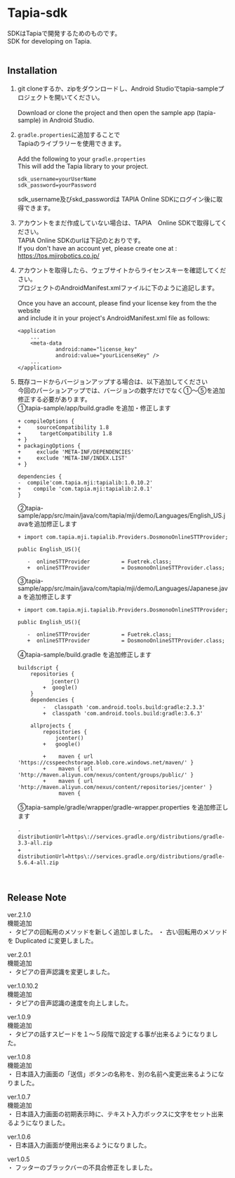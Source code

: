 # Tapia-sdk

SDKはTapiaで開発するためのものです。<br />
SDK for developing on Tapia. <br /><br />

## Installation

1.  git cloneするか、zipをダウンロードし、Android Studioでtapia-sampleプロジェクトを開いてください。<br /><br />
    Download or clone the project and then open the sample app (tapia-sample) in Android Studio. 

2.  `gradle.properties`に追加することで<br />
    Tapiaのライブラリーを使用できます。<br /><br />
    Add the following to your `gradle.properties`<br />
    This will add the Tapia library to your project. 

    ```
    sdk_username=yourUserName
    sdk_password=yourPassword
    ````
    sdk_username及びskd_passwordは TAPIA Online SDKにログイン後に取得できます。<br/>
    

3.  アカウントをまだ作成していない場合は、TAPIA　Online SDKで取得してください。<br/>
    TAPIA Online SDKのurlは下記のとおりです。<br />
    If you don't have an account yet, please create one at :<br />
    https://tos.mjirobotics.co.jp/
    
4.  アカウントを取得したら、ウェブサイトからライセンスキーを確認してください。<br />
    プロジェクトのAndroidManifest.xmlファイルに下のように追記します。<br /> <br />
    Once you have an account, please find your license key from the the website<br />
    and include it in your project's AndroidManifest.xml file as follows:

    ```
    <application
        ...
        <meta-data
                android:name="license_key"
                android:value="yourLicenseKey" />
        ...
    </application>

    ````
 
5.  既存コードからバージョンアップする場合は、以下追加してください<br />
今回のパーションアップでは、バージョンの数字だけでなく①～⑤を追加修正する必要があります。<br />
①tapia-sample/app/build.gradle を追加・修正します
    ```
    + compileOptions {
    +     sourceCompatibility 1.8
    +      targetCompatibility 1.8
    + }
    + packagingOptions {
    +     exclude 'META-INF/DEPENDENCIES'
    +     exclude 'META-INF/INDEX.LIST'
    + }
    ```

    ```
    dependencies {
    -  compile'com.tapia.mji:tapialib:1.0.10.2'
    +    compile 'com.tapia.mji:tapialib:2.0.1'
    } 
    ``` 

    ②tapia-sample/app/src/main/java/com/tapia/mji/demo/Languages/English_US.javaを追加修正します

    ``` 
    + import com.tapia.mji.tapialib.Providers.DosmonoOnlineSTTProvider;
    ``` 
    ``` 
    public English_US(){

       -  onlineSTTProvider          = Fuetrek.class;
       +  onlineSTTProvider          = DosmonoOnlineSTTProvider.class;
    ``` 

    ③tapia-sample/app/src/main/java/com/tapia/mji/demo/Languages/Japanese.java を追加修正します
     ``` 
    + import com.tapia.mji.tapialib.Providers.DosmonoOnlineSTTProvider;
    ``` 
    ``` 
    public English_US(){

       -  onlineSTTProvider          = Fuetrek.class;
       +  onlineSTTProvider          = DosmonoOnlineSTTProvider.class;
    ``` 
    ④tapia-sample/build.gradle を追加修正します
    ``` 
    buildscript {
        repositories {
        　     jcenter()
            +  google()
        }
        dependencies {
            - 　classpath 'com.android.tools.build:gradle:2.3.3'
            +  classpath 'com.android.tools.build:gradle:3.6.3'
    ``` 
    ```
        allprojects {
            repositories {
                jcenter()
            +   google()
    ```
    ```
            +    maven { url 'https://csspeechstorage.blob.core.windows.net/maven/' }
            +    maven { url 'http://maven.aliyun.com/nexus/content/groups/public/' }
            +    maven { url 'http://maven.aliyun.com/nexus/content/repositories/jcenter' }
                 maven {
    ```
    ⑤tapia-sample/gradle/wrapper/gradle-wrapper.properties を追加修正します
    ```
    -　distributionUrl=https\://services.gradle.org/distributions/gradle-3.3-all.zip
    +　distributionUrl=https\://services.gradle.org/distributions/gradle-5.6.4-all.zip
    ```
<br/>

## Release Note

ver.2.1.0<br />
機能追加<br />
・ タピアの回転用のメソッドを新しく追加しました。
・ 古い回転用のメソッドを Duplicated に変更しました。

ver.2.0.1<br />
機能追加<br />
・ タピアの音声認識を変更しました。

ver.1.0.10.2<br />
機能追加<br />
・ タピアの音声認識の速度を向上しました。

ver.1.0.9<br />
機能追加<br />
・ タピアの話すスピードを１～５段階で設定する事が出来るようになりました。

ver.1.0.8<br />
機能追加<br />
・ 日本語入力画面の「送信」ボタンの名称を、別の名前へ変更出来るようになりました。

ver.1.0.7<br />
機能追加<br />
・ 日本語入力画面の初期表示時に、テキスト入力ボックスに文字をセット出来るようになりました。

ver.1.0.6<br />
・ 日本語入力画面が使用出来るようになりました。

ver1.0.5<br />
・ フッターのブラックバーの不具合修正をしました。
